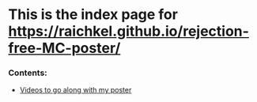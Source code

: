 
# This is the index page for https://raichkel.github.io/rejection-free-MC-poster/ 

### Contents: 

- [Videos to go along with my poster](https://raichkel.github.io/rejection-free-MC-poster/poster_videos) 
